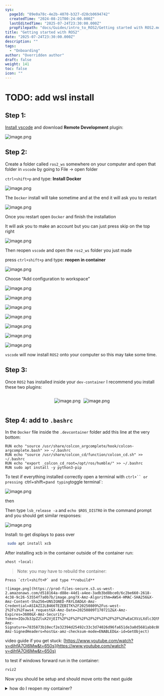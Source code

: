 ```yaml
---
sys:
  pageId: "89e0a78c-4e2b-4070-b327-d28cb0694742"
  createdTime: "2024-08-21T00:24:00.000Z"
  lastEditedTime: "2025-07-24T23:30:00.000Z"
  propFilepath: "docs/Guides/intro_to_ROS2/Getting started with ROS2.md"
title: "Getting started with ROS2"
date: "2025-07-24T23:30:00.000Z"
description: ""
tags:
  - "Onboarding"
author: "Overridden author"
draft: false
weight: 141
toc: false
icon: ""
---
```


# TODO: add wsl install

## Step 1:

[Install vscode](https://code.visualstudio.com/download) and download **Remote Development** plugin:

![image.png](https://prod-files-secure.s3.us-west-2.amazonaws.com/d518164a-d88e-44d1-a4ee-3adb3bd8bce0/efb52993-1881-4a40-b95e-6f020334f022/image.png?X-Amz-Algorithm=AWS4-HMAC-SHA256&X-Amz-Content-Sha256=UNSIGNED-PAYLOAD&X-Amz-Credential=ASIAZI2LB466V4VOSABC%2F20250809%2Fus-west-2%2Fs3%2Faws4_request&X-Amz-Date=20250809T170713Z&X-Amz-Expires=3600&X-Amz-Security-Token=IQoJb3JpZ2luX2VjEIT%2F%2F%2F%2F%2F%2F%2F%2F%2F%2FwEaCXVzLXdlc3QtMiJHMEUCIQCdbFh6DhF2pAb3InPjerFB7M8cB2tmZAJJ1dEPXG%2FwXgIgQwOMeSlKpYv72SutjR%2FMw3%2FGArLB%2F7mBAKW%2Ft4cT9kYqiAQIvf%2F%2F%2F%2F%2F%2F%2F%2F%2F%2FARAAGgw2Mzc0MjMxODM4MDUiDIB0uA3uMhoTOnPxICrcA%2FSOm9Nv96WZ81ssDTquzuRxTohRu%2F0A7UR2QEDgReLkvrgK%2FWDsxFLfZpzoFzQ9PdfM6hZ6mdBCUEFyNYrWy87sNGhDbEJ5Wc7fy9Z5GqVs%2FPuUwiwWaxEiDYQFsEgTiWof6f%2BqHSg0uRB43YbkXzrZzqRP%2BiZaZamjfJigVOeUocb8BaS8VYTg%2FEjB%2B%2Fe2nK%2BtstAV9%2BnU4YAPE%2BpEznldYDq8NLkb057gKy5pc5UgcKwsLZL%2FbOrEDCZLobALtB2PcLaIOCpObin3pUgL0arQPMgOiVDPwsiwfVEZQvq18dm7NqDFTAiIp8HvuKAoV96WsH%2FgQZW%2Bz9u2rGuIe9PC7kSa%2BBjAly5PsviT9tq8NUt3RIZnmugSwcF2FRGq9CPk5vJ3vy5T9i7xXrEuL9LJdQ4lP7rPqhh1A3Ue7J%2B1xpWDYhKPyFhSO2qPVJb7ZY4O9QXotNKQH%2BMq8cQmsLlcjY6cvhQ8mcLmsOO1KhEo7ry375%2B%2BO%2FJqeQOW%2BGkjAkiQiUJF31Pw7QtQRWRDpcxw6I%2BbxA1x4XXlRc4rcbGgAOdLn2r7YxleOPEbR%2BooGolZ%2FTpFbpEWqHc8S3XHJ5bYqN%2B7%2BRPumrA5fbOdmAPMECokkLasy98TTrF2MMHo3MQGOqUBZo86MAp%2BE9r%2BoGxsL29ShYiVlk1h9T3LQ7J0SmI%2BnTs5c%2B60P1xYFUzgDfroh4rSJSkmlKjux6wX0otU%2BmLYh0OcMUGTpj1kpxZz0L2I5gYXoRZrUnz0lheC5cLvgMAjYaJNSHIIg1A0hyHI8ifS32HrXDPpRhmKjdWwMhcubsElk2hyo7bGhjEyYzdagYWjd1%2FMr9%2Br4aFT0JuDyyZzllE9dL0L&X-Amz-Signature=e409714e5e4fca60c9648b54401688ab8fd08af36972c26232a854d235ec73ed&X-Amz-SignedHeaders=host&x-amz-checksum-mode=ENABLED&x-id=GetObject)

## Step 2:

Create a folder called `ros2_ws` somewhere on your computer and open that folder in `vscode` by going to File → open folder 

`ctrl+shift+p` and type: **Install Docker**

![image.png](https://prod-files-secure.s3.us-west-2.amazonaws.com/d518164a-d88e-44d1-a4ee-3adb3bd8bce0/2269dc0e-1cd5-47ff-bceb-c04ad9b2eab0/image.png?X-Amz-Algorithm=AWS4-HMAC-SHA256&X-Amz-Content-Sha256=UNSIGNED-PAYLOAD&X-Amz-Credential=ASIAZI2LB466V4VOSABC%2F20250809%2Fus-west-2%2Fs3%2Faws4_request&X-Amz-Date=20250809T170713Z&X-Amz-Expires=3600&X-Amz-Security-Token=IQoJb3JpZ2luX2VjEIT%2F%2F%2F%2F%2F%2F%2F%2F%2F%2FwEaCXVzLXdlc3QtMiJHMEUCIQCdbFh6DhF2pAb3InPjerFB7M8cB2tmZAJJ1dEPXG%2FwXgIgQwOMeSlKpYv72SutjR%2FMw3%2FGArLB%2F7mBAKW%2Ft4cT9kYqiAQIvf%2F%2F%2F%2F%2F%2F%2F%2F%2F%2FARAAGgw2Mzc0MjMxODM4MDUiDIB0uA3uMhoTOnPxICrcA%2FSOm9Nv96WZ81ssDTquzuRxTohRu%2F0A7UR2QEDgReLkvrgK%2FWDsxFLfZpzoFzQ9PdfM6hZ6mdBCUEFyNYrWy87sNGhDbEJ5Wc7fy9Z5GqVs%2FPuUwiwWaxEiDYQFsEgTiWof6f%2BqHSg0uRB43YbkXzrZzqRP%2BiZaZamjfJigVOeUocb8BaS8VYTg%2FEjB%2B%2Fe2nK%2BtstAV9%2BnU4YAPE%2BpEznldYDq8NLkb057gKy5pc5UgcKwsLZL%2FbOrEDCZLobALtB2PcLaIOCpObin3pUgL0arQPMgOiVDPwsiwfVEZQvq18dm7NqDFTAiIp8HvuKAoV96WsH%2FgQZW%2Bz9u2rGuIe9PC7kSa%2BBjAly5PsviT9tq8NUt3RIZnmugSwcF2FRGq9CPk5vJ3vy5T9i7xXrEuL9LJdQ4lP7rPqhh1A3Ue7J%2B1xpWDYhKPyFhSO2qPVJb7ZY4O9QXotNKQH%2BMq8cQmsLlcjY6cvhQ8mcLmsOO1KhEo7ry375%2B%2BO%2FJqeQOW%2BGkjAkiQiUJF31Pw7QtQRWRDpcxw6I%2BbxA1x4XXlRc4rcbGgAOdLn2r7YxleOPEbR%2BooGolZ%2FTpFbpEWqHc8S3XHJ5bYqN%2B7%2BRPumrA5fbOdmAPMECokkLasy98TTrF2MMHo3MQGOqUBZo86MAp%2BE9r%2BoGxsL29ShYiVlk1h9T3LQ7J0SmI%2BnTs5c%2B60P1xYFUzgDfroh4rSJSkmlKjux6wX0otU%2BmLYh0OcMUGTpj1kpxZz0L2I5gYXoRZrUnz0lheC5cLvgMAjYaJNSHIIg1A0hyHI8ifS32HrXDPpRhmKjdWwMhcubsElk2hyo7bGhjEyYzdagYWjd1%2FMr9%2Br4aFT0JuDyyZzllE9dL0L&X-Amz-Signature=58dcc6c9d658f78a2d31e50523ff7a1edc2673bf9ad723de1209bf3a954cd628&X-Amz-SignedHeaders=host&x-amz-checksum-mode=ENABLED&x-id=GetObject)

The `Docker` install will take sometime and at the end it will ask you to restart

![image.png](https://prod-files-secure.s3.us-west-2.amazonaws.com/d518164a-d88e-44d1-a4ee-3adb3bd8bce0/ed233f78-be33-4b1f-b89c-9c346c0e961e/image.png?X-Amz-Algorithm=AWS4-HMAC-SHA256&X-Amz-Content-Sha256=UNSIGNED-PAYLOAD&X-Amz-Credential=ASIAZI2LB466V4VOSABC%2F20250809%2Fus-west-2%2Fs3%2Faws4_request&X-Amz-Date=20250809T170713Z&X-Amz-Expires=3600&X-Amz-Security-Token=IQoJb3JpZ2luX2VjEIT%2F%2F%2F%2F%2F%2F%2F%2F%2F%2FwEaCXVzLXdlc3QtMiJHMEUCIQCdbFh6DhF2pAb3InPjerFB7M8cB2tmZAJJ1dEPXG%2FwXgIgQwOMeSlKpYv72SutjR%2FMw3%2FGArLB%2F7mBAKW%2Ft4cT9kYqiAQIvf%2F%2F%2F%2F%2F%2F%2F%2F%2F%2FARAAGgw2Mzc0MjMxODM4MDUiDIB0uA3uMhoTOnPxICrcA%2FSOm9Nv96WZ81ssDTquzuRxTohRu%2F0A7UR2QEDgReLkvrgK%2FWDsxFLfZpzoFzQ9PdfM6hZ6mdBCUEFyNYrWy87sNGhDbEJ5Wc7fy9Z5GqVs%2FPuUwiwWaxEiDYQFsEgTiWof6f%2BqHSg0uRB43YbkXzrZzqRP%2BiZaZamjfJigVOeUocb8BaS8VYTg%2FEjB%2B%2Fe2nK%2BtstAV9%2BnU4YAPE%2BpEznldYDq8NLkb057gKy5pc5UgcKwsLZL%2FbOrEDCZLobALtB2PcLaIOCpObin3pUgL0arQPMgOiVDPwsiwfVEZQvq18dm7NqDFTAiIp8HvuKAoV96WsH%2FgQZW%2Bz9u2rGuIe9PC7kSa%2BBjAly5PsviT9tq8NUt3RIZnmugSwcF2FRGq9CPk5vJ3vy5T9i7xXrEuL9LJdQ4lP7rPqhh1A3Ue7J%2B1xpWDYhKPyFhSO2qPVJb7ZY4O9QXotNKQH%2BMq8cQmsLlcjY6cvhQ8mcLmsOO1KhEo7ry375%2B%2BO%2FJqeQOW%2BGkjAkiQiUJF31Pw7QtQRWRDpcxw6I%2BbxA1x4XXlRc4rcbGgAOdLn2r7YxleOPEbR%2BooGolZ%2FTpFbpEWqHc8S3XHJ5bYqN%2B7%2BRPumrA5fbOdmAPMECokkLasy98TTrF2MMHo3MQGOqUBZo86MAp%2BE9r%2BoGxsL29ShYiVlk1h9T3LQ7J0SmI%2BnTs5c%2B60P1xYFUzgDfroh4rSJSkmlKjux6wX0otU%2BmLYh0OcMUGTpj1kpxZz0L2I5gYXoRZrUnz0lheC5cLvgMAjYaJNSHIIg1A0hyHI8ifS32HrXDPpRhmKjdWwMhcubsElk2hyo7bGhjEyYzdagYWjd1%2FMr9%2Br4aFT0JuDyyZzllE9dL0L&X-Amz-Signature=0522d1c0f87987468081ea58f971613e7e5c498b35fcf69cafc9f0e9d49e7a8c&X-Amz-SignedHeaders=host&x-amz-checksum-mode=ENABLED&x-id=GetObject)

Once you restart open `Docker` and finish the installation

It will ask you to make an account but you can just press skip on the top right

![image.png](https://prod-files-secure.s3.us-west-2.amazonaws.com/d518164a-d88e-44d1-a4ee-3adb3bd8bce0/21010ad9-1659-4fd9-9f59-9932a09b2a3d/image.png?X-Amz-Algorithm=AWS4-HMAC-SHA256&X-Amz-Content-Sha256=UNSIGNED-PAYLOAD&X-Amz-Credential=ASIAZI2LB466V4VOSABC%2F20250809%2Fus-west-2%2Fs3%2Faws4_request&X-Amz-Date=20250809T170713Z&X-Amz-Expires=3600&X-Amz-Security-Token=IQoJb3JpZ2luX2VjEIT%2F%2F%2F%2F%2F%2F%2F%2F%2F%2FwEaCXVzLXdlc3QtMiJHMEUCIQCdbFh6DhF2pAb3InPjerFB7M8cB2tmZAJJ1dEPXG%2FwXgIgQwOMeSlKpYv72SutjR%2FMw3%2FGArLB%2F7mBAKW%2Ft4cT9kYqiAQIvf%2F%2F%2F%2F%2F%2F%2F%2F%2F%2FARAAGgw2Mzc0MjMxODM4MDUiDIB0uA3uMhoTOnPxICrcA%2FSOm9Nv96WZ81ssDTquzuRxTohRu%2F0A7UR2QEDgReLkvrgK%2FWDsxFLfZpzoFzQ9PdfM6hZ6mdBCUEFyNYrWy87sNGhDbEJ5Wc7fy9Z5GqVs%2FPuUwiwWaxEiDYQFsEgTiWof6f%2BqHSg0uRB43YbkXzrZzqRP%2BiZaZamjfJigVOeUocb8BaS8VYTg%2FEjB%2B%2Fe2nK%2BtstAV9%2BnU4YAPE%2BpEznldYDq8NLkb057gKy5pc5UgcKwsLZL%2FbOrEDCZLobALtB2PcLaIOCpObin3pUgL0arQPMgOiVDPwsiwfVEZQvq18dm7NqDFTAiIp8HvuKAoV96WsH%2FgQZW%2Bz9u2rGuIe9PC7kSa%2BBjAly5PsviT9tq8NUt3RIZnmugSwcF2FRGq9CPk5vJ3vy5T9i7xXrEuL9LJdQ4lP7rPqhh1A3Ue7J%2B1xpWDYhKPyFhSO2qPVJb7ZY4O9QXotNKQH%2BMq8cQmsLlcjY6cvhQ8mcLmsOO1KhEo7ry375%2B%2BO%2FJqeQOW%2BGkjAkiQiUJF31Pw7QtQRWRDpcxw6I%2BbxA1x4XXlRc4rcbGgAOdLn2r7YxleOPEbR%2BooGolZ%2FTpFbpEWqHc8S3XHJ5bYqN%2B7%2BRPumrA5fbOdmAPMECokkLasy98TTrF2MMHo3MQGOqUBZo86MAp%2BE9r%2BoGxsL29ShYiVlk1h9T3LQ7J0SmI%2BnTs5c%2B60P1xYFUzgDfroh4rSJSkmlKjux6wX0otU%2BmLYh0OcMUGTpj1kpxZz0L2I5gYXoRZrUnz0lheC5cLvgMAjYaJNSHIIg1A0hyHI8ifS32HrXDPpRhmKjdWwMhcubsElk2hyo7bGhjEyYzdagYWjd1%2FMr9%2Br4aFT0JuDyyZzllE9dL0L&X-Amz-Signature=ebf160c135ff46acbc9b95f17e035c16f81ed6dbfc4989d92fa4b750cc6c2a4d&X-Amz-SignedHeaders=host&x-amz-checksum-mode=ENABLED&x-id=GetObject)

Then reopen `vscode` and open the `ros2_ws` folder you just made

press `ctrl+shift+p` and type: **reopen in container**

![image.png](https://prod-files-secure.s3.us-west-2.amazonaws.com/d518164a-d88e-44d1-a4ee-3adb3bd8bce0/4e93b8c2-41ad-488c-8095-c74205196118/image.png?X-Amz-Algorithm=AWS4-HMAC-SHA256&X-Amz-Content-Sha256=UNSIGNED-PAYLOAD&X-Amz-Credential=ASIAZI2LB466V4VOSABC%2F20250809%2Fus-west-2%2Fs3%2Faws4_request&X-Amz-Date=20250809T170713Z&X-Amz-Expires=3600&X-Amz-Security-Token=IQoJb3JpZ2luX2VjEIT%2F%2F%2F%2F%2F%2F%2F%2F%2F%2FwEaCXVzLXdlc3QtMiJHMEUCIQCdbFh6DhF2pAb3InPjerFB7M8cB2tmZAJJ1dEPXG%2FwXgIgQwOMeSlKpYv72SutjR%2FMw3%2FGArLB%2F7mBAKW%2Ft4cT9kYqiAQIvf%2F%2F%2F%2F%2F%2F%2F%2F%2F%2FARAAGgw2Mzc0MjMxODM4MDUiDIB0uA3uMhoTOnPxICrcA%2FSOm9Nv96WZ81ssDTquzuRxTohRu%2F0A7UR2QEDgReLkvrgK%2FWDsxFLfZpzoFzQ9PdfM6hZ6mdBCUEFyNYrWy87sNGhDbEJ5Wc7fy9Z5GqVs%2FPuUwiwWaxEiDYQFsEgTiWof6f%2BqHSg0uRB43YbkXzrZzqRP%2BiZaZamjfJigVOeUocb8BaS8VYTg%2FEjB%2B%2Fe2nK%2BtstAV9%2BnU4YAPE%2BpEznldYDq8NLkb057gKy5pc5UgcKwsLZL%2FbOrEDCZLobALtB2PcLaIOCpObin3pUgL0arQPMgOiVDPwsiwfVEZQvq18dm7NqDFTAiIp8HvuKAoV96WsH%2FgQZW%2Bz9u2rGuIe9PC7kSa%2BBjAly5PsviT9tq8NUt3RIZnmugSwcF2FRGq9CPk5vJ3vy5T9i7xXrEuL9LJdQ4lP7rPqhh1A3Ue7J%2B1xpWDYhKPyFhSO2qPVJb7ZY4O9QXotNKQH%2BMq8cQmsLlcjY6cvhQ8mcLmsOO1KhEo7ry375%2B%2BO%2FJqeQOW%2BGkjAkiQiUJF31Pw7QtQRWRDpcxw6I%2BbxA1x4XXlRc4rcbGgAOdLn2r7YxleOPEbR%2BooGolZ%2FTpFbpEWqHc8S3XHJ5bYqN%2B7%2BRPumrA5fbOdmAPMECokkLasy98TTrF2MMHo3MQGOqUBZo86MAp%2BE9r%2BoGxsL29ShYiVlk1h9T3LQ7J0SmI%2BnTs5c%2B60P1xYFUzgDfroh4rSJSkmlKjux6wX0otU%2BmLYh0OcMUGTpj1kpxZz0L2I5gYXoRZrUnz0lheC5cLvgMAjYaJNSHIIg1A0hyHI8ifS32HrXDPpRhmKjdWwMhcubsElk2hyo7bGhjEyYzdagYWjd1%2FMr9%2Br4aFT0JuDyyZzllE9dL0L&X-Amz-Signature=c8d69756cb1a69176ed866584c600ea06d288c22fa89679966bd8f51dfa0847f&X-Amz-SignedHeaders=host&x-amz-checksum-mode=ENABLED&x-id=GetObject)

Choose “Add configuration to workspace”

![image.png](https://prod-files-secure.s3.us-west-2.amazonaws.com/d518164a-d88e-44d1-a4ee-3adb3bd8bce0/9560b282-5060-4989-ba37-97e7b2c22476/image.png?X-Amz-Algorithm=AWS4-HMAC-SHA256&X-Amz-Content-Sha256=UNSIGNED-PAYLOAD&X-Amz-Credential=ASIAZI2LB466V4VOSABC%2F20250809%2Fus-west-2%2Fs3%2Faws4_request&X-Amz-Date=20250809T170713Z&X-Amz-Expires=3600&X-Amz-Security-Token=IQoJb3JpZ2luX2VjEIT%2F%2F%2F%2F%2F%2F%2F%2F%2F%2FwEaCXVzLXdlc3QtMiJHMEUCIQCdbFh6DhF2pAb3InPjerFB7M8cB2tmZAJJ1dEPXG%2FwXgIgQwOMeSlKpYv72SutjR%2FMw3%2FGArLB%2F7mBAKW%2Ft4cT9kYqiAQIvf%2F%2F%2F%2F%2F%2F%2F%2F%2F%2FARAAGgw2Mzc0MjMxODM4MDUiDIB0uA3uMhoTOnPxICrcA%2FSOm9Nv96WZ81ssDTquzuRxTohRu%2F0A7UR2QEDgReLkvrgK%2FWDsxFLfZpzoFzQ9PdfM6hZ6mdBCUEFyNYrWy87sNGhDbEJ5Wc7fy9Z5GqVs%2FPuUwiwWaxEiDYQFsEgTiWof6f%2BqHSg0uRB43YbkXzrZzqRP%2BiZaZamjfJigVOeUocb8BaS8VYTg%2FEjB%2B%2Fe2nK%2BtstAV9%2BnU4YAPE%2BpEznldYDq8NLkb057gKy5pc5UgcKwsLZL%2FbOrEDCZLobALtB2PcLaIOCpObin3pUgL0arQPMgOiVDPwsiwfVEZQvq18dm7NqDFTAiIp8HvuKAoV96WsH%2FgQZW%2Bz9u2rGuIe9PC7kSa%2BBjAly5PsviT9tq8NUt3RIZnmugSwcF2FRGq9CPk5vJ3vy5T9i7xXrEuL9LJdQ4lP7rPqhh1A3Ue7J%2B1xpWDYhKPyFhSO2qPVJb7ZY4O9QXotNKQH%2BMq8cQmsLlcjY6cvhQ8mcLmsOO1KhEo7ry375%2B%2BO%2FJqeQOW%2BGkjAkiQiUJF31Pw7QtQRWRDpcxw6I%2BbxA1x4XXlRc4rcbGgAOdLn2r7YxleOPEbR%2BooGolZ%2FTpFbpEWqHc8S3XHJ5bYqN%2B7%2BRPumrA5fbOdmAPMECokkLasy98TTrF2MMHo3MQGOqUBZo86MAp%2BE9r%2BoGxsL29ShYiVlk1h9T3LQ7J0SmI%2BnTs5c%2B60P1xYFUzgDfroh4rSJSkmlKjux6wX0otU%2BmLYh0OcMUGTpj1kpxZz0L2I5gYXoRZrUnz0lheC5cLvgMAjYaJNSHIIg1A0hyHI8ifS32HrXDPpRhmKjdWwMhcubsElk2hyo7bGhjEyYzdagYWjd1%2FMr9%2Br4aFT0JuDyyZzllE9dL0L&X-Amz-Signature=6e0baf3ed9c3fb501b27568eb6d308ddc7383ca356f896133b694f076c898e10&X-Amz-SignedHeaders=host&x-amz-checksum-mode=ENABLED&x-id=GetObject)

![image.png](https://prod-files-secure.s3.us-west-2.amazonaws.com/d518164a-d88e-44d1-a4ee-3adb3bd8bce0/2ee63f81-886b-48e8-a553-dc6e5eac99e4/image.png?X-Amz-Algorithm=AWS4-HMAC-SHA256&X-Amz-Content-Sha256=UNSIGNED-PAYLOAD&X-Amz-Credential=ASIAZI2LB466V4VOSABC%2F20250809%2Fus-west-2%2Fs3%2Faws4_request&X-Amz-Date=20250809T170713Z&X-Amz-Expires=3600&X-Amz-Security-Token=IQoJb3JpZ2luX2VjEIT%2F%2F%2F%2F%2F%2F%2F%2F%2F%2FwEaCXVzLXdlc3QtMiJHMEUCIQCdbFh6DhF2pAb3InPjerFB7M8cB2tmZAJJ1dEPXG%2FwXgIgQwOMeSlKpYv72SutjR%2FMw3%2FGArLB%2F7mBAKW%2Ft4cT9kYqiAQIvf%2F%2F%2F%2F%2F%2F%2F%2F%2F%2FARAAGgw2Mzc0MjMxODM4MDUiDIB0uA3uMhoTOnPxICrcA%2FSOm9Nv96WZ81ssDTquzuRxTohRu%2F0A7UR2QEDgReLkvrgK%2FWDsxFLfZpzoFzQ9PdfM6hZ6mdBCUEFyNYrWy87sNGhDbEJ5Wc7fy9Z5GqVs%2FPuUwiwWaxEiDYQFsEgTiWof6f%2BqHSg0uRB43YbkXzrZzqRP%2BiZaZamjfJigVOeUocb8BaS8VYTg%2FEjB%2B%2Fe2nK%2BtstAV9%2BnU4YAPE%2BpEznldYDq8NLkb057gKy5pc5UgcKwsLZL%2FbOrEDCZLobALtB2PcLaIOCpObin3pUgL0arQPMgOiVDPwsiwfVEZQvq18dm7NqDFTAiIp8HvuKAoV96WsH%2FgQZW%2Bz9u2rGuIe9PC7kSa%2BBjAly5PsviT9tq8NUt3RIZnmugSwcF2FRGq9CPk5vJ3vy5T9i7xXrEuL9LJdQ4lP7rPqhh1A3Ue7J%2B1xpWDYhKPyFhSO2qPVJb7ZY4O9QXotNKQH%2BMq8cQmsLlcjY6cvhQ8mcLmsOO1KhEo7ry375%2B%2BO%2FJqeQOW%2BGkjAkiQiUJF31Pw7QtQRWRDpcxw6I%2BbxA1x4XXlRc4rcbGgAOdLn2r7YxleOPEbR%2BooGolZ%2FTpFbpEWqHc8S3XHJ5bYqN%2B7%2BRPumrA5fbOdmAPMECokkLasy98TTrF2MMHo3MQGOqUBZo86MAp%2BE9r%2BoGxsL29ShYiVlk1h9T3LQ7J0SmI%2BnTs5c%2B60P1xYFUzgDfroh4rSJSkmlKjux6wX0otU%2BmLYh0OcMUGTpj1kpxZz0L2I5gYXoRZrUnz0lheC5cLvgMAjYaJNSHIIg1A0hyHI8ifS32HrXDPpRhmKjdWwMhcubsElk2hyo7bGhjEyYzdagYWjd1%2FMr9%2Br4aFT0JuDyyZzllE9dL0L&X-Amz-Signature=11948a87d954139a2cf1c0cf99abb47ac60e852bddee58cd61226f71fe9e21d2&X-Amz-SignedHeaders=host&x-amz-checksum-mode=ENABLED&x-id=GetObject)

![image.png](https://prod-files-secure.s3.us-west-2.amazonaws.com/d518164a-d88e-44d1-a4ee-3adb3bd8bce0/e0fd626c-c8b6-4b2c-95d1-fa4c26514504/image.png?X-Amz-Algorithm=AWS4-HMAC-SHA256&X-Amz-Content-Sha256=UNSIGNED-PAYLOAD&X-Amz-Credential=ASIAZI2LB466V4VOSABC%2F20250809%2Fus-west-2%2Fs3%2Faws4_request&X-Amz-Date=20250809T170713Z&X-Amz-Expires=3600&X-Amz-Security-Token=IQoJb3JpZ2luX2VjEIT%2F%2F%2F%2F%2F%2F%2F%2F%2F%2FwEaCXVzLXdlc3QtMiJHMEUCIQCdbFh6DhF2pAb3InPjerFB7M8cB2tmZAJJ1dEPXG%2FwXgIgQwOMeSlKpYv72SutjR%2FMw3%2FGArLB%2F7mBAKW%2Ft4cT9kYqiAQIvf%2F%2F%2F%2F%2F%2F%2F%2F%2F%2FARAAGgw2Mzc0MjMxODM4MDUiDIB0uA3uMhoTOnPxICrcA%2FSOm9Nv96WZ81ssDTquzuRxTohRu%2F0A7UR2QEDgReLkvrgK%2FWDsxFLfZpzoFzQ9PdfM6hZ6mdBCUEFyNYrWy87sNGhDbEJ5Wc7fy9Z5GqVs%2FPuUwiwWaxEiDYQFsEgTiWof6f%2BqHSg0uRB43YbkXzrZzqRP%2BiZaZamjfJigVOeUocb8BaS8VYTg%2FEjB%2B%2Fe2nK%2BtstAV9%2BnU4YAPE%2BpEznldYDq8NLkb057gKy5pc5UgcKwsLZL%2FbOrEDCZLobALtB2PcLaIOCpObin3pUgL0arQPMgOiVDPwsiwfVEZQvq18dm7NqDFTAiIp8HvuKAoV96WsH%2FgQZW%2Bz9u2rGuIe9PC7kSa%2BBjAly5PsviT9tq8NUt3RIZnmugSwcF2FRGq9CPk5vJ3vy5T9i7xXrEuL9LJdQ4lP7rPqhh1A3Ue7J%2B1xpWDYhKPyFhSO2qPVJb7ZY4O9QXotNKQH%2BMq8cQmsLlcjY6cvhQ8mcLmsOO1KhEo7ry375%2B%2BO%2FJqeQOW%2BGkjAkiQiUJF31Pw7QtQRWRDpcxw6I%2BbxA1x4XXlRc4rcbGgAOdLn2r7YxleOPEbR%2BooGolZ%2FTpFbpEWqHc8S3XHJ5bYqN%2B7%2BRPumrA5fbOdmAPMECokkLasy98TTrF2MMHo3MQGOqUBZo86MAp%2BE9r%2BoGxsL29ShYiVlk1h9T3LQ7J0SmI%2BnTs5c%2B60P1xYFUzgDfroh4rSJSkmlKjux6wX0otU%2BmLYh0OcMUGTpj1kpxZz0L2I5gYXoRZrUnz0lheC5cLvgMAjYaJNSHIIg1A0hyHI8ifS32HrXDPpRhmKjdWwMhcubsElk2hyo7bGhjEyYzdagYWjd1%2FMr9%2Br4aFT0JuDyyZzllE9dL0L&X-Amz-Signature=8b556cbba1806b5001e35317e611a628494daea513ff725a9459339dc643a2c6&X-Amz-SignedHeaders=host&x-amz-checksum-mode=ENABLED&x-id=GetObject)

![image.png](https://prod-files-secure.s3.us-west-2.amazonaws.com/d518164a-d88e-44d1-a4ee-3adb3bd8bce0/a2e13f50-d2ab-4719-a4c2-7ced634bfc9d/image.png?X-Amz-Algorithm=AWS4-HMAC-SHA256&X-Amz-Content-Sha256=UNSIGNED-PAYLOAD&X-Amz-Credential=ASIAZI2LB466V4VOSABC%2F20250809%2Fus-west-2%2Fs3%2Faws4_request&X-Amz-Date=20250809T170713Z&X-Amz-Expires=3600&X-Amz-Security-Token=IQoJb3JpZ2luX2VjEIT%2F%2F%2F%2F%2F%2F%2F%2F%2F%2FwEaCXVzLXdlc3QtMiJHMEUCIQCdbFh6DhF2pAb3InPjerFB7M8cB2tmZAJJ1dEPXG%2FwXgIgQwOMeSlKpYv72SutjR%2FMw3%2FGArLB%2F7mBAKW%2Ft4cT9kYqiAQIvf%2F%2F%2F%2F%2F%2F%2F%2F%2F%2FARAAGgw2Mzc0MjMxODM4MDUiDIB0uA3uMhoTOnPxICrcA%2FSOm9Nv96WZ81ssDTquzuRxTohRu%2F0A7UR2QEDgReLkvrgK%2FWDsxFLfZpzoFzQ9PdfM6hZ6mdBCUEFyNYrWy87sNGhDbEJ5Wc7fy9Z5GqVs%2FPuUwiwWaxEiDYQFsEgTiWof6f%2BqHSg0uRB43YbkXzrZzqRP%2BiZaZamjfJigVOeUocb8BaS8VYTg%2FEjB%2B%2Fe2nK%2BtstAV9%2BnU4YAPE%2BpEznldYDq8NLkb057gKy5pc5UgcKwsLZL%2FbOrEDCZLobALtB2PcLaIOCpObin3pUgL0arQPMgOiVDPwsiwfVEZQvq18dm7NqDFTAiIp8HvuKAoV96WsH%2FgQZW%2Bz9u2rGuIe9PC7kSa%2BBjAly5PsviT9tq8NUt3RIZnmugSwcF2FRGq9CPk5vJ3vy5T9i7xXrEuL9LJdQ4lP7rPqhh1A3Ue7J%2B1xpWDYhKPyFhSO2qPVJb7ZY4O9QXotNKQH%2BMq8cQmsLlcjY6cvhQ8mcLmsOO1KhEo7ry375%2B%2BO%2FJqeQOW%2BGkjAkiQiUJF31Pw7QtQRWRDpcxw6I%2BbxA1x4XXlRc4rcbGgAOdLn2r7YxleOPEbR%2BooGolZ%2FTpFbpEWqHc8S3XHJ5bYqN%2B7%2BRPumrA5fbOdmAPMECokkLasy98TTrF2MMHo3MQGOqUBZo86MAp%2BE9r%2BoGxsL29ShYiVlk1h9T3LQ7J0SmI%2BnTs5c%2B60P1xYFUzgDfroh4rSJSkmlKjux6wX0otU%2BmLYh0OcMUGTpj1kpxZz0L2I5gYXoRZrUnz0lheC5cLvgMAjYaJNSHIIg1A0hyHI8ifS32HrXDPpRhmKjdWwMhcubsElk2hyo7bGhjEyYzdagYWjd1%2FMr9%2Br4aFT0JuDyyZzllE9dL0L&X-Amz-Signature=addc467d6d16b284d1adadf8e9f38183ed923835508822d56788c260e989bfd0&X-Amz-SignedHeaders=host&x-amz-checksum-mode=ENABLED&x-id=GetObject)

![image.png](https://prod-files-secure.s3.us-west-2.amazonaws.com/d518164a-d88e-44d1-a4ee-3adb3bd8bce0/6cc478ad-aaba-4bf7-9fcc-403277ab896c/image.png?X-Amz-Algorithm=AWS4-HMAC-SHA256&X-Amz-Content-Sha256=UNSIGNED-PAYLOAD&X-Amz-Credential=ASIAZI2LB466V4VOSABC%2F20250809%2Fus-west-2%2Fs3%2Faws4_request&X-Amz-Date=20250809T170713Z&X-Amz-Expires=3600&X-Amz-Security-Token=IQoJb3JpZ2luX2VjEIT%2F%2F%2F%2F%2F%2F%2F%2F%2F%2FwEaCXVzLXdlc3QtMiJHMEUCIQCdbFh6DhF2pAb3InPjerFB7M8cB2tmZAJJ1dEPXG%2FwXgIgQwOMeSlKpYv72SutjR%2FMw3%2FGArLB%2F7mBAKW%2Ft4cT9kYqiAQIvf%2F%2F%2F%2F%2F%2F%2F%2F%2F%2FARAAGgw2Mzc0MjMxODM4MDUiDIB0uA3uMhoTOnPxICrcA%2FSOm9Nv96WZ81ssDTquzuRxTohRu%2F0A7UR2QEDgReLkvrgK%2FWDsxFLfZpzoFzQ9PdfM6hZ6mdBCUEFyNYrWy87sNGhDbEJ5Wc7fy9Z5GqVs%2FPuUwiwWaxEiDYQFsEgTiWof6f%2BqHSg0uRB43YbkXzrZzqRP%2BiZaZamjfJigVOeUocb8BaS8VYTg%2FEjB%2B%2Fe2nK%2BtstAV9%2BnU4YAPE%2BpEznldYDq8NLkb057gKy5pc5UgcKwsLZL%2FbOrEDCZLobALtB2PcLaIOCpObin3pUgL0arQPMgOiVDPwsiwfVEZQvq18dm7NqDFTAiIp8HvuKAoV96WsH%2FgQZW%2Bz9u2rGuIe9PC7kSa%2BBjAly5PsviT9tq8NUt3RIZnmugSwcF2FRGq9CPk5vJ3vy5T9i7xXrEuL9LJdQ4lP7rPqhh1A3Ue7J%2B1xpWDYhKPyFhSO2qPVJb7ZY4O9QXotNKQH%2BMq8cQmsLlcjY6cvhQ8mcLmsOO1KhEo7ry375%2B%2BO%2FJqeQOW%2BGkjAkiQiUJF31Pw7QtQRWRDpcxw6I%2BbxA1x4XXlRc4rcbGgAOdLn2r7YxleOPEbR%2BooGolZ%2FTpFbpEWqHc8S3XHJ5bYqN%2B7%2BRPumrA5fbOdmAPMECokkLasy98TTrF2MMHo3MQGOqUBZo86MAp%2BE9r%2BoGxsL29ShYiVlk1h9T3LQ7J0SmI%2BnTs5c%2B60P1xYFUzgDfroh4rSJSkmlKjux6wX0otU%2BmLYh0OcMUGTpj1kpxZz0L2I5gYXoRZrUnz0lheC5cLvgMAjYaJNSHIIg1A0hyHI8ifS32HrXDPpRhmKjdWwMhcubsElk2hyo7bGhjEyYzdagYWjd1%2FMr9%2Br4aFT0JuDyyZzllE9dL0L&X-Amz-Signature=10104232e8d6be0fa33dc8ab2a2a720ea7c2fb5944055c552bf937859d04066c&X-Amz-SignedHeaders=host&x-amz-checksum-mode=ENABLED&x-id=GetObject)

![image.png](https://prod-files-secure.s3.us-west-2.amazonaws.com/d518164a-d88e-44d1-a4ee-3adb3bd8bce0/53255b28-f75e-430f-b9e3-c0ac8577e42b/image.png?X-Amz-Algorithm=AWS4-HMAC-SHA256&X-Amz-Content-Sha256=UNSIGNED-PAYLOAD&X-Amz-Credential=ASIAZI2LB466V4VOSABC%2F20250809%2Fus-west-2%2Fs3%2Faws4_request&X-Amz-Date=20250809T170713Z&X-Amz-Expires=3600&X-Amz-Security-Token=IQoJb3JpZ2luX2VjEIT%2F%2F%2F%2F%2F%2F%2F%2F%2F%2FwEaCXVzLXdlc3QtMiJHMEUCIQCdbFh6DhF2pAb3InPjerFB7M8cB2tmZAJJ1dEPXG%2FwXgIgQwOMeSlKpYv72SutjR%2FMw3%2FGArLB%2F7mBAKW%2Ft4cT9kYqiAQIvf%2F%2F%2F%2F%2F%2F%2F%2F%2F%2FARAAGgw2Mzc0MjMxODM4MDUiDIB0uA3uMhoTOnPxICrcA%2FSOm9Nv96WZ81ssDTquzuRxTohRu%2F0A7UR2QEDgReLkvrgK%2FWDsxFLfZpzoFzQ9PdfM6hZ6mdBCUEFyNYrWy87sNGhDbEJ5Wc7fy9Z5GqVs%2FPuUwiwWaxEiDYQFsEgTiWof6f%2BqHSg0uRB43YbkXzrZzqRP%2BiZaZamjfJigVOeUocb8BaS8VYTg%2FEjB%2B%2Fe2nK%2BtstAV9%2BnU4YAPE%2BpEznldYDq8NLkb057gKy5pc5UgcKwsLZL%2FbOrEDCZLobALtB2PcLaIOCpObin3pUgL0arQPMgOiVDPwsiwfVEZQvq18dm7NqDFTAiIp8HvuKAoV96WsH%2FgQZW%2Bz9u2rGuIe9PC7kSa%2BBjAly5PsviT9tq8NUt3RIZnmugSwcF2FRGq9CPk5vJ3vy5T9i7xXrEuL9LJdQ4lP7rPqhh1A3Ue7J%2B1xpWDYhKPyFhSO2qPVJb7ZY4O9QXotNKQH%2BMq8cQmsLlcjY6cvhQ8mcLmsOO1KhEo7ry375%2B%2BO%2FJqeQOW%2BGkjAkiQiUJF31Pw7QtQRWRDpcxw6I%2BbxA1x4XXlRc4rcbGgAOdLn2r7YxleOPEbR%2BooGolZ%2FTpFbpEWqHc8S3XHJ5bYqN%2B7%2BRPumrA5fbOdmAPMECokkLasy98TTrF2MMHo3MQGOqUBZo86MAp%2BE9r%2BoGxsL29ShYiVlk1h9T3LQ7J0SmI%2BnTs5c%2B60P1xYFUzgDfroh4rSJSkmlKjux6wX0otU%2BmLYh0OcMUGTpj1kpxZz0L2I5gYXoRZrUnz0lheC5cLvgMAjYaJNSHIIg1A0hyHI8ifS32HrXDPpRhmKjdWwMhcubsElk2hyo7bGhjEyYzdagYWjd1%2FMr9%2Br4aFT0JuDyyZzllE9dL0L&X-Amz-Signature=d5c3a08bfff0ac04b59044eeffac80bb0911b2c9aae4decc9fdc99f000f663e4&X-Amz-SignedHeaders=host&x-amz-checksum-mode=ENABLED&x-id=GetObject)

![image.png](https://prod-files-secure.s3.us-west-2.amazonaws.com/d518164a-d88e-44d1-a4ee-3adb3bd8bce0/7c562767-5af9-4ffb-97d1-327bcdf4ee00/image.png?X-Amz-Algorithm=AWS4-HMAC-SHA256&X-Amz-Content-Sha256=UNSIGNED-PAYLOAD&X-Amz-Credential=ASIAZI2LB466V4VOSABC%2F20250809%2Fus-west-2%2Fs3%2Faws4_request&X-Amz-Date=20250809T170713Z&X-Amz-Expires=3600&X-Amz-Security-Token=IQoJb3JpZ2luX2VjEIT%2F%2F%2F%2F%2F%2F%2F%2F%2F%2FwEaCXVzLXdlc3QtMiJHMEUCIQCdbFh6DhF2pAb3InPjerFB7M8cB2tmZAJJ1dEPXG%2FwXgIgQwOMeSlKpYv72SutjR%2FMw3%2FGArLB%2F7mBAKW%2Ft4cT9kYqiAQIvf%2F%2F%2F%2F%2F%2F%2F%2F%2F%2FARAAGgw2Mzc0MjMxODM4MDUiDIB0uA3uMhoTOnPxICrcA%2FSOm9Nv96WZ81ssDTquzuRxTohRu%2F0A7UR2QEDgReLkvrgK%2FWDsxFLfZpzoFzQ9PdfM6hZ6mdBCUEFyNYrWy87sNGhDbEJ5Wc7fy9Z5GqVs%2FPuUwiwWaxEiDYQFsEgTiWof6f%2BqHSg0uRB43YbkXzrZzqRP%2BiZaZamjfJigVOeUocb8BaS8VYTg%2FEjB%2B%2Fe2nK%2BtstAV9%2BnU4YAPE%2BpEznldYDq8NLkb057gKy5pc5UgcKwsLZL%2FbOrEDCZLobALtB2PcLaIOCpObin3pUgL0arQPMgOiVDPwsiwfVEZQvq18dm7NqDFTAiIp8HvuKAoV96WsH%2FgQZW%2Bz9u2rGuIe9PC7kSa%2BBjAly5PsviT9tq8NUt3RIZnmugSwcF2FRGq9CPk5vJ3vy5T9i7xXrEuL9LJdQ4lP7rPqhh1A3Ue7J%2B1xpWDYhKPyFhSO2qPVJb7ZY4O9QXotNKQH%2BMq8cQmsLlcjY6cvhQ8mcLmsOO1KhEo7ry375%2B%2BO%2FJqeQOW%2BGkjAkiQiUJF31Pw7QtQRWRDpcxw6I%2BbxA1x4XXlRc4rcbGgAOdLn2r7YxleOPEbR%2BooGolZ%2FTpFbpEWqHc8S3XHJ5bYqN%2B7%2BRPumrA5fbOdmAPMECokkLasy98TTrF2MMHo3MQGOqUBZo86MAp%2BE9r%2BoGxsL29ShYiVlk1h9T3LQ7J0SmI%2BnTs5c%2B60P1xYFUzgDfroh4rSJSkmlKjux6wX0otU%2BmLYh0OcMUGTpj1kpxZz0L2I5gYXoRZrUnz0lheC5cLvgMAjYaJNSHIIg1A0hyHI8ifS32HrXDPpRhmKjdWwMhcubsElk2hyo7bGhjEyYzdagYWjd1%2FMr9%2Br4aFT0JuDyyZzllE9dL0L&X-Amz-Signature=902313445a2a603b43ca64e0f4e9098a6e38078a77c9630473664613cccc1d94&X-Amz-SignedHeaders=host&x-amz-checksum-mode=ENABLED&x-id=GetObject)

`vscode` will now install `ROS2` onto your computer so this may take some time.

## Step 3:

Once `ROS2` has installed inside your `dev-container` I recommend you install these two plugins:

<div style="display: flex;flex-direction: row; column-gap:10px; max-width: 630px;justify-content: center;">
<div>

![image.png](https://prod-files-secure.s3.us-west-2.amazonaws.com/d518164a-d88e-44d1-a4ee-3adb3bd8bce0/3fc3d550-5a54-4ba1-ba6b-faa01cdb7369/image.png?X-Amz-Algorithm=AWS4-HMAC-SHA256&X-Amz-Content-Sha256=UNSIGNED-PAYLOAD&X-Amz-Credential=ASIAZI2LB466WYMXQH6M%2F20250809%2Fus-west-2%2Fs3%2Faws4_request&X-Amz-Date=20250809T170721Z&X-Amz-Expires=3600&X-Amz-Security-Token=IQoJb3JpZ2luX2VjEIT%2F%2F%2F%2F%2F%2F%2F%2F%2F%2FwEaCXVzLXdlc3QtMiJHMEUCIGJywFnft%2Fr2mcY8B13B41395JjX6W7IETygmzH4xb9aAiEAyw1bV7CeuJhEFHq%2F963ytDuHKSsMOWo5t%2FcZcJuvzdEqiAQIvf%2F%2F%2F%2F%2F%2F%2F%2F%2F%2FARAAGgw2Mzc0MjMxODM4MDUiDGUd%2Fw8I1r5w4nCgnSrcAwwt0N7dr5kO6nps7cmJ0w0521W8lQUnvRMLYpmoX%2F1qSrGPqCXpokiJdCrFXhMhTNLJOPpFcLCWwNnwebCGDYB4GqBPd9xHxdJc2un84WdyM67T%2BrquwNkverTx%2Fd11%2BSQQ6lOyDXd735NywGlxr3g3A7bGLNYpbCSvCO3H%2BTEkNtomEMokNeZGMb1JBX%2Fc%2BL2ODE8FUSQ8JvpilqXZGU%2FjEBUDFIOxv1858daO9hJSjdz55gebDlnJqf6vFHaFD4R1OlrIdIAiE3EfHlo%2BijMT8oOLKNFrC8pMi25RHaY0cLqxlxRvNZSvMGYfDPfABc5QmbgrKw9jrI0ZfR1%2FBKQM4GZ1R2UBKie%2FGq%2F2gjmnMwiTMM4aD0%2BSPoR6jHdePfRiZSQ5EgkQuYYTBUClmRhqNnI7GKT03%2FtiqI1qnQ4R%2B4hOM98j4sNryxkoLnY3sBMFAhEfwJ9K0w%2Bf7iCNGbCYdXnbK4fILVibZqOFXLyTNQAnwMd36%2BC07Mv2iveo%2F9wVcWjOqbsE78Zd%2BJTQm81dC2zi3if6D6AA2x%2FAmRKCwotqoLmelQ%2FfFBkwA7ydgl1F3sKX7UJpG8Z65%2ByyPpHLWgJ4V78l8fr%2Bzxpi0KfnfUUyM3ml6DP8XtbVMJXg3MQGOqUBB5klWf8gKEHDCF%2FrL0esYW3BZ0GrUzCIOJBOy3%2FUM16qTaAqkWNODsOJ1FWRuDgDcuGWUhytjShyFV%2F7WXMz1LWmOqcyqEKtuvGs15piIo6zZ2oWHp9a9i8ASQjNL%2FXWm4N1nYnY85ZgIGxeAZc1akBc6lSyKNqSvWaP0v9%2BA9qcdstFDQTCmFLkPn51GcVjTE%2Bsjst%2B%2BbTWCRuYg8Ju8c58d1bK&X-Amz-Signature=9ab10723ad04defbd84b55b48aa245e13bb35313970e554c82bd6e7c0611492b&X-Amz-SignedHeaders=host&x-amz-checksum-mode=ENABLED&x-id=GetObject)

</div>
<div>

![image.png](https://prod-files-secure.s3.us-west-2.amazonaws.com/d518164a-d88e-44d1-a4ee-3adb3bd8bce0/d994cc66-13c2-4093-a5a3-f84cf4601a82/image.png?X-Amz-Algorithm=AWS4-HMAC-SHA256&X-Amz-Content-Sha256=UNSIGNED-PAYLOAD&X-Amz-Credential=ASIAZI2LB4664SH66RJ3%2F20250809%2Fus-west-2%2Fs3%2Faws4_request&X-Amz-Date=20250809T170721Z&X-Amz-Expires=3600&X-Amz-Security-Token=IQoJb3JpZ2luX2VjEIT%2F%2F%2F%2F%2F%2F%2F%2F%2F%2FwEaCXVzLXdlc3QtMiJHMEUCIGx5VpywhnJbWzC%2FPEuJ5Fg1vAiwwNiNGZmMdanvP4h0AiEAl1PNlSxosUOzhp23oU%2F6%2FiuDM3DaqaGQ8wayvSbTKyoqiAQIvf%2F%2F%2F%2F%2F%2F%2F%2F%2F%2FARAAGgw2Mzc0MjMxODM4MDUiDHkLVDwrj3QzDcgoTircA8axqGK6VAflYlQciMWCy5kBzochx4%2BkxRF7is%2BM6%2F7g0CRjq7DN2CcS0rG%2BIKVdV5ljTwnm0MnjtaNqwMTN%2FyiXpz8ScAhL0hY2w2q9KG8W1MtF9I1%2FSqwsmen4CDkFgqGU9hHqk8qUBci9b9Y3uPRQnjrdkXeAItgk6Hmoh71pN2DK%2BNdGHzZ1hsXxP4wWr%2BptnsE%2FzFjFUSRQ%2FocN%2F8ZZaIyaUc2Jgx3cgjtwLC3wW8WOZujXYenCNszAk2r9aCZP5H3KOnetOK9uMt26ewLBTuGxSLwIClYJBkfHe7kkKOFQYzQJHI4y6gUMtURtwVNQNvv4sNwLzUWwfuE84hB8W2KYMtewXeIvDoWzad6vXJGVvvtGD%2FNLg%2FL6BrFqRW8z0pI7b3FlNBOC8REXvBoZy%2FlZHxdY4Z3MdRM5zOr7ZmU4CcEKbgGqYidikX%2B4VKXrya9Xd3mAqjWW94Px3qdTkhN4nfEliO1iIbKPDYrIh%2BEDqIozE71TTr9OmM4wzlZYxGujs8GDxb2kPzcPbQzZognB83axgP7mcUiv5KwstV29X8YiKvKh2mJm5RBzloyy%2BkVRJE55Bi6pK5YX%2BB9fUTkvQB8GxM9N%2Fjo0jsWADIeQlbUCAb9WxSlLMIjl3MQGOqUB4vx0wHjQBrgxPWWi5TYCKmf2LbSTGAbqSYCeo1aO%2Fe5DlVi083%2FqYZL%2FvjBxyzHFSJ4HGulGtY0BhewL%2F3zUNOkUJTgewFP%2BpawC0GBuDJJGVlTK1Q%2BfYhJchtmUTQxLslptvf8REOwiA4IZJH%2Fqq7fpPvn0CKchXWTg%2FWldJV51G%2FWORLfRakFatDQugeHGDliGdj3UXwD0fqwkD%2Byx8nnaGjpt&X-Amz-Signature=1169a187857a12b2b0ef3dcb978d7aed3f174057c6c111f54efc5476abe6744f&X-Amz-SignedHeaders=host&x-amz-checksum-mode=ENABLED&x-id=GetObject)

</div>
</div>

## Step 4: add to `.bashrc`

In the `Docker` file inside the `.devcontainer` folder add this line at the very bottom: 

```docker
RUN echo "source /usr/share/colcon_argcomplete/hook/colcon-argcomplete.bash" >> ~/.bashrc
RUN echo "source /usr/share/colcon_cd/function/colcon_cd.sh" >> ~/.bashrc
RUN echo "export _colcon_cd_root=/opt/ros/humble/" >> ~/.bashrc
RUN sudo apt install -y python3-pip 
```

To test if everything installed correctly open a terminal with `ctrl+`` or pressing `ctrl+shift+p` and typing `toggle terminal`:

![image.png](https://prod-files-secure.s3.us-west-2.amazonaws.com/d518164a-d88e-44d1-a4ee-3adb3bd8bce0/6a4943d8-b04e-4c02-9a58-775f3384d1a5/image.png?X-Amz-Algorithm=AWS4-HMAC-SHA256&X-Amz-Content-Sha256=UNSIGNED-PAYLOAD&X-Amz-Credential=ASIAZI2LB466V4VOSABC%2F20250809%2Fus-west-2%2Fs3%2Faws4_request&X-Amz-Date=20250809T170714Z&X-Amz-Expires=3600&X-Amz-Security-Token=IQoJb3JpZ2luX2VjEIT%2F%2F%2F%2F%2F%2F%2F%2F%2F%2FwEaCXVzLXdlc3QtMiJHMEUCIQCdbFh6DhF2pAb3InPjerFB7M8cB2tmZAJJ1dEPXG%2FwXgIgQwOMeSlKpYv72SutjR%2FMw3%2FGArLB%2F7mBAKW%2Ft4cT9kYqiAQIvf%2F%2F%2F%2F%2F%2F%2F%2F%2F%2FARAAGgw2Mzc0MjMxODM4MDUiDIB0uA3uMhoTOnPxICrcA%2FSOm9Nv96WZ81ssDTquzuRxTohRu%2F0A7UR2QEDgReLkvrgK%2FWDsxFLfZpzoFzQ9PdfM6hZ6mdBCUEFyNYrWy87sNGhDbEJ5Wc7fy9Z5GqVs%2FPuUwiwWaxEiDYQFsEgTiWof6f%2BqHSg0uRB43YbkXzrZzqRP%2BiZaZamjfJigVOeUocb8BaS8VYTg%2FEjB%2B%2Fe2nK%2BtstAV9%2BnU4YAPE%2BpEznldYDq8NLkb057gKy5pc5UgcKwsLZL%2FbOrEDCZLobALtB2PcLaIOCpObin3pUgL0arQPMgOiVDPwsiwfVEZQvq18dm7NqDFTAiIp8HvuKAoV96WsH%2FgQZW%2Bz9u2rGuIe9PC7kSa%2BBjAly5PsviT9tq8NUt3RIZnmugSwcF2FRGq9CPk5vJ3vy5T9i7xXrEuL9LJdQ4lP7rPqhh1A3Ue7J%2B1xpWDYhKPyFhSO2qPVJb7ZY4O9QXotNKQH%2BMq8cQmsLlcjY6cvhQ8mcLmsOO1KhEo7ry375%2B%2BO%2FJqeQOW%2BGkjAkiQiUJF31Pw7QtQRWRDpcxw6I%2BbxA1x4XXlRc4rcbGgAOdLn2r7YxleOPEbR%2BooGolZ%2FTpFbpEWqHc8S3XHJ5bYqN%2B7%2BRPumrA5fbOdmAPMECokkLasy98TTrF2MMHo3MQGOqUBZo86MAp%2BE9r%2BoGxsL29ShYiVlk1h9T3LQ7J0SmI%2BnTs5c%2B60P1xYFUzgDfroh4rSJSkmlKjux6wX0otU%2BmLYh0OcMUGTpj1kpxZz0L2I5gYXoRZrUnz0lheC5cLvgMAjYaJNSHIIg1A0hyHI8ifS32HrXDPpRhmKjdWwMhcubsElk2hyo7bGhjEyYzdagYWjd1%2FMr9%2Br4aFT0JuDyyZzllE9dL0L&X-Amz-Signature=871ab52fbb627da8be845bfd975e43d957c3737be59ac933c16e78f2c6d5af68&X-Amz-SignedHeaders=host&x-amz-checksum-mode=ENABLED&x-id=GetObject)

then 

Then type `lsb_release -a` and `echo $ROS_DISTRO` in the command prompt and you should get similar responses:

![image.png](https://prod-files-secure.s3.us-west-2.amazonaws.com/d518164a-d88e-44d1-a4ee-3adb3bd8bce0/3e635dec-a805-4e85-8b9e-d000e5b71a4e/image.png?X-Amz-Algorithm=AWS4-HMAC-SHA256&X-Amz-Content-Sha256=UNSIGNED-PAYLOAD&X-Amz-Credential=ASIAZI2LB466V4VOSABC%2F20250809%2Fus-west-2%2Fs3%2Faws4_request&X-Amz-Date=20250809T170714Z&X-Amz-Expires=3600&X-Amz-Security-Token=IQoJb3JpZ2luX2VjEIT%2F%2F%2F%2F%2F%2F%2F%2F%2F%2FwEaCXVzLXdlc3QtMiJHMEUCIQCdbFh6DhF2pAb3InPjerFB7M8cB2tmZAJJ1dEPXG%2FwXgIgQwOMeSlKpYv72SutjR%2FMw3%2FGArLB%2F7mBAKW%2Ft4cT9kYqiAQIvf%2F%2F%2F%2F%2F%2F%2F%2F%2F%2FARAAGgw2Mzc0MjMxODM4MDUiDIB0uA3uMhoTOnPxICrcA%2FSOm9Nv96WZ81ssDTquzuRxTohRu%2F0A7UR2QEDgReLkvrgK%2FWDsxFLfZpzoFzQ9PdfM6hZ6mdBCUEFyNYrWy87sNGhDbEJ5Wc7fy9Z5GqVs%2FPuUwiwWaxEiDYQFsEgTiWof6f%2BqHSg0uRB43YbkXzrZzqRP%2BiZaZamjfJigVOeUocb8BaS8VYTg%2FEjB%2B%2Fe2nK%2BtstAV9%2BnU4YAPE%2BpEznldYDq8NLkb057gKy5pc5UgcKwsLZL%2FbOrEDCZLobALtB2PcLaIOCpObin3pUgL0arQPMgOiVDPwsiwfVEZQvq18dm7NqDFTAiIp8HvuKAoV96WsH%2FgQZW%2Bz9u2rGuIe9PC7kSa%2BBjAly5PsviT9tq8NUt3RIZnmugSwcF2FRGq9CPk5vJ3vy5T9i7xXrEuL9LJdQ4lP7rPqhh1A3Ue7J%2B1xpWDYhKPyFhSO2qPVJb7ZY4O9QXotNKQH%2BMq8cQmsLlcjY6cvhQ8mcLmsOO1KhEo7ry375%2B%2BO%2FJqeQOW%2BGkjAkiQiUJF31Pw7QtQRWRDpcxw6I%2BbxA1x4XXlRc4rcbGgAOdLn2r7YxleOPEbR%2BooGolZ%2FTpFbpEWqHc8S3XHJ5bYqN%2B7%2BRPumrA5fbOdmAPMECokkLasy98TTrF2MMHo3MQGOqUBZo86MAp%2BE9r%2BoGxsL29ShYiVlk1h9T3LQ7J0SmI%2BnTs5c%2B60P1xYFUzgDfroh4rSJSkmlKjux6wX0otU%2BmLYh0OcMUGTpj1kpxZz0L2I5gYXoRZrUnz0lheC5cLvgMAjYaJNSHIIg1A0hyHI8ifS32HrXDPpRhmKjdWwMhcubsElk2hyo7bGhjEyYzdagYWjd1%2FMr9%2Br4aFT0JuDyyZzllE9dL0L&X-Amz-Signature=70d53a93262dafd18a69397975416377095a948357a62906b976a4d29c44343a&X-Amz-SignedHeaders=host&x-amz-checksum-mode=ENABLED&x-id=GetObject)

Install:  to get displays to pass over

```bash
 sudo apt install xcb
```

After installing xcb in the container outside of the container run:

```python
xhost +local:
```

> Note: you may have to rebuild the container:

	Press `ctrl+shift+P` and type **rebuild**

	![image.png](https://prod-files-secure.s3.us-west-2.amazonaws.com/d518164a-d88e-44d1-a4ee-3adb3bd8bce0/6c2be660-2618-4c38-9c26-53554f7a0b7b/image.png?X-Amz-Algorithm=AWS4-HMAC-SHA256&X-Amz-Content-Sha256=UNSIGNED-PAYLOAD&X-Amz-Credential=ASIAZI2LB466TEZEBITK%2F20250809%2Fus-west-2%2Fs3%2Faws4_request&X-Amz-Date=20250809T170721Z&X-Amz-Expires=3600&X-Amz-Security-Token=IQoJb3JpZ2luX2VjEIT%2F%2F%2F%2F%2F%2F%2F%2F%2F%2FwEaCXVzLXdlc3QtMiJGMEQCIF%2FNTd5PsfGtlSGllRpADq00pAojAh%2FwYnRRETimSRVuAiBR3X6NQBtS4zqRKE5vlbovMGSh7nQnP19lPhcUy%2BDpTSqIBAi9%2F%2F%2F%2F%2F%2F%2F%2F%2F%2F8BEAAaDDYzNzQyMzE4MzgwNSIMx2dEN9rDFgP1XfzUKtwDEOVzCf%2BKFkbW0TLmhoMpc%2FoZbjtrgfmaov2py6YApOnGkrrzdnBZk4qJBxDIYByQOhtIEeD%2B%2Ba%2BCl7fmbRVvQtX62TA4fgYLs7DJ0KQbnSWp6kbqYuYnYNzC1je1APj15J8i5U2%2FVUJgI%2FNBVQKwyYuIHIDQE5QG6NmzDDBl6vuw0pGjS2hTA2O%2BeTvYt6VUune%2BljdV6gCGwJ3AxzpsAlYLzekKCEKinfmrFHW7s4l5zMtvuTHfcJ4P9g%2BCl9Au0Z9YK%2FxzTNWefHzTyyt8MumHr9ID9v8ZsNRx1pHRph0Df0CNVziLkKwacjA%2FHLiG7czbRwq18wBP4OYGsixfhcnKwbChbYwLtTEEPYaCkXzalGMpIn79SZyhZ7pKFXrjPVWehP8%2BUeIErXVuyS81di85pAsflyZAoDZCQsIt%2FYZ6pXJSjAwpbDHwh%2FqSw%2Fcu40L7vFy9spX7EET5AEVk0Ubgdr6ove4Bp4nv17xLBEswT1nSmmyBFjvZU6SXh8fex4NR6YK1as7cqOPjkWOZBVcRIo7hF4uVx20VNm0DVnaZKmLfaZAdkdQz8eDR5mcErevwL6qYDjG4tu2TP0R55IC1dv3R1mAOMlrLfNuOFUIIpStT1cdDM6YSCLIw7uPcxAY6pgHMI0usnYF%2FzK25db76I%2Fm29hlaL4Sx%2FTKzbaO2XGfljAREVikLyQARJZSUlv6aaPa6%2BO7AOD50HtnL9LGTpSzmZMIEUsnLopeNlFhhvkldveQUQ%2F1ABxWF%2FOmcd5iwcy80dMd5F5GKK81PmBdwIDERIQkHL0AhwaptnyFY%2FHS%2BM8O5kx9IyXjOs3xyArJznJ%2FiiFul9emQDrdvRBEvomopZz%2BAGzyD&X-Amz-Signature=7835873b10ecf2e32394d25492c33c3d74026d96fa651de3a0d5681ab8c08cc3&X-Amz-SignedHeaders=host&x-amz-checksum-mode=ENABLED&x-id=GetObject)

video guide if you get stuck: [https://www.youtube.com/watch?v=dihfA7Ol6Mw&t=650s](https://www.youtube.com/watch?v=dihfA7Ol6Mw&t=650s)

to test if windows forward run in the container:

```bash
rviz2
```

Now you should be setup and should move onto the next guide 

<details>
      <summary>how do I reopen my container?</summary>
      TODO:
  </details>
